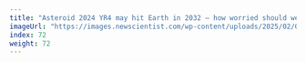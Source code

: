 ```yaml
---
title: "Asteroid 2024 YR4 may hit Earth in 2032 – how worried should we be?"
imageUrl: "https://images.newscientist.com/wp-content/uploads/2025/02/06115459/SEI_238678310.jpg?width=788"
index: 72
weight: 72
---
```

